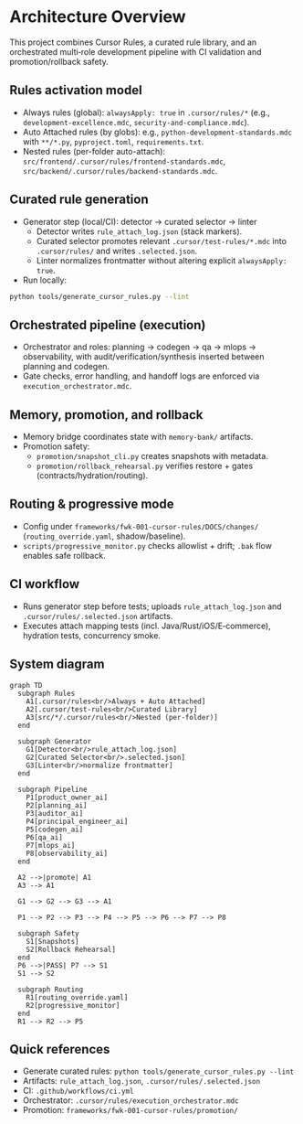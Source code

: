 # Architecture Overview

This project combines Cursor Rules, a curated rule library, and an orchestrated multi‑role development pipeline with CI validation and promotion/rollback safety.

## Rules activation model
- Always rules (global): `alwaysApply: true` in `.cursor/rules/*` (e.g., `development-excellence.mdc`, `security-and-compliance.mdc`).
- Auto Attached rules (by globs): e.g., `python-development-standards.mdc` with `**/*.py`, `pyproject.toml`, `requirements.txt`.
- Nested rules (per-folder auto-attach): `src/frontend/.cursor/rules/frontend-standards.mdc`, `src/backend/.cursor/rules/backend-standards.mdc`.

## Curated rule generation
- Generator step (local/CI): detector → curated selector → linter
  - Detector writes `rule_attach_log.json` (stack markers).
  - Curated selector promotes relevant `.cursor/test-rules/*.mdc` into `.cursor/rules/` and writes `.selected.json`.
  - Linter normalizes frontmatter without altering explicit `alwaysApply: true`.
- Run locally:
```bash
python tools/generate_cursor_rules.py --lint
```

## Orchestrated pipeline (execution)
- Orchestrator and roles: planning → codegen → qa → mlops → observability, with audit/verification/synthesis inserted between planning and codegen.
- Gate checks, error handling, and handoff logs are enforced via `execution_orchestrator.mdc`.

## Memory, promotion, and rollback
- Memory bridge coordinates state with `memory-bank/` artifacts.
- Promotion safety:
  - `promotion/snapshot_cli.py` creates snapshots with metadata.
  - `promotion/rollback_rehearsal.py` verifies restore + gates (contracts/hydration/routing).

## Routing & progressive mode
- Config under `frameworks/fwk-001-cursor-rules/DOCS/changes/` (`routing_override.yaml`, shadow/baseline).
- `scripts/progressive_monitor.py` checks allowlist + drift; `.bak` flow enables safe rollback.

## CI workflow
- Runs generator step before tests; uploads `rule_attach_log.json` and `.cursor/rules/.selected.json` artifacts.
- Executes attach mapping tests (incl. Java/Rust/iOS/E‑commerce), hydration tests, concurrency smoke.

## System diagram
```mermaid
graph TD
  subgraph Rules
    A1[.cursor/rules<br/>Always + Auto Attached]
    A2[.cursor/test-rules<br/>Curated Library]
    A3[src/*/.cursor/rules<br/>Nested (per-folder)]
  end

  subgraph Generator
    G1[Detector<br/>rule_attach_log.json]
    G2[Curated Selector<br/>.selected.json]
    G3[Linter<br/>normalize frontmatter]
  end

  subgraph Pipeline
    P1[product_owner_ai]
    P2[planning_ai]
    P3[auditor_ai]
    P4[principal_engineer_ai]
    P5[codegen_ai]
    P6[qa_ai]
    P7[mlops_ai]
    P8[observability_ai]
  end

  A2 -->|promote| A1
  A3 --> A1

  G1 --> G2 --> G3 --> A1

  P1 --> P2 --> P3 --> P4 --> P5 --> P6 --> P7 --> P8

  subgraph Safety
    S1[Snapshots]
    S2[Rollback Rehearsal]
  end
  P6 -->|PASS| P7 --> S1
  S1 --> S2

  subgraph Routing
    R1[routing_override.yaml]
    R2[progressive_monitor]
  end
  R1 --> R2 --> P5
```

## Quick references
- Generate curated rules: `python tools/generate_cursor_rules.py --lint`
- Artifacts: `rule_attach_log.json`, `.cursor/rules/.selected.json`
- CI: `.github/workflows/ci.yml`
- Orchestrator: `.cursor/rules/execution_orchestrator.mdc`
- Promotion: `frameworks/fwk-001-cursor-rules/promotion/`